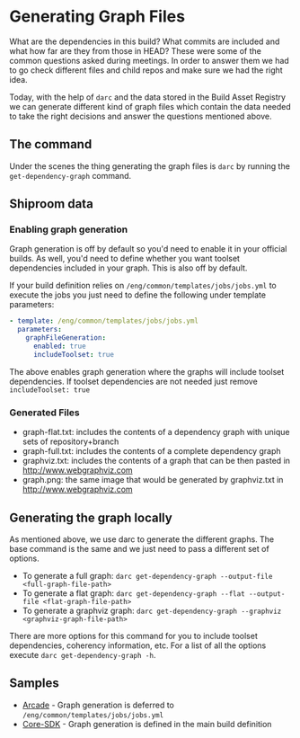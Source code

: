 # Generating Graph Files

What are the dependencies in this build? What commits are included and what how far are they from 
those in HEAD? These were some of the common questions asked during meetings. In order to answer them
we had to go check different files and child repos and make sure we had the right idea.

Today, with the help of `darc` and the data stored in the Build Asset Registry we can generate different
kind of graph files which contain the data needed to take the right decisions and answer the questions
mentioned above. 

## The command

Under the scenes the thing generating the graph files is `darc` by running the `get-dependency-graph` command.

## Shiproom data

### Enabling graph generation

Graph generation is off by default so you'd need to enable it in your official builds. As well, you'd need to define
whether you want toolset dependencies included in your graph. This is also off by default.

If your build definition relies on `/eng/common/templates/jobs/jobs.yml` to execute the jobs you just need to
define the following under template parameters:

```yaml
- template: /eng/common/templates/jobs/jobs.yml
  parameters:
    graphFileGeneration:
      enabled: true
      includeToolset: true
```

The above enables graph generation where the graphs will include toolset dependencies. If toolset dependencies are not needed
just remove `includeToolset: true`

### Generated Files

* graph-flat.txt: includes the contents of a dependency graph with unique sets of repository+branch
* graph-full.txt: includes the contents of a complete dependency graph
* graphviz.txt: includes the contents of a graph that can be then pasted in http://www.webgraphviz.com
* graph.png: the same image that would be generated by graphviz.txt in http://www.webgraphviz.com

## Generating the graph locally

As mentioned above, we use darc to generate the different graphs. The base command is the same and we just need to pass a different
set of options. 

* To generate a full graph: `darc get-dependency-graph --output-file <full-graph-file-path>`
* To generate a flat graph: `darc get-dependency-graph --flat --output-file <flat-graph-file-path>`
* To generate a graphviz graph: `darc get-dependency-graph --graphviz <graphviz-graph-file-path>`

There are more options for this command for you to include toolset dependencies, coherency information, etc. For a list of all the
options execute `darc get-dependency-graph -h`.

## Samples

* [Arcade](https://github.com/dotnet/arcade/blob/master/azure-pipelines.yml#L39) - Graph generation is deferred to 
`/eng/common/templates/jobs/jobs.yml`
* [Core-SDK](https://github.com/dotnet/core-sdk/blob/master/.vsts-ci.yml#L280) - Graph generation is defined in the main
build definition
